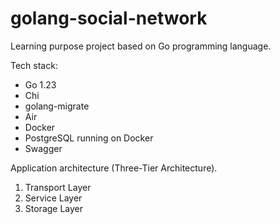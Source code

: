 # golang-social-network
Learning purpose project based on Go programming language.

Tech stack:
- Go 1.23
- Chi
- golang-migrate
- Air
- Docker
- PostgreSQL running on Docker
- Swagger
 

Application architecture (Three-Tier Architecture).
1. Transport Layer
2. Service Layer
3. Storage Layer